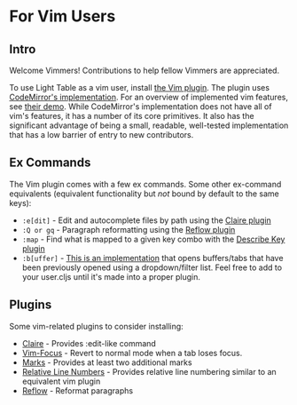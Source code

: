 # For Vim Users

## Intro

Welcome Vimmers! Contributions to help fellow Vimmers are appreciated.

To use Light Table as a vim user, install [the Vim plugin](https://github.com/LightTable/Vim). The plugin uses [CodeMirror's implementation](https://github.com/codemirror/CodeMirror/blob/master/keymap/vim.js). For an overview of implemented vim features, see [their demo](http://codemirror.net/demo/vim.html). While CodeMirror's implementation does not have all of vim's features, it has a number of its core primitives. It also has the significant advantage of being a small, readable, well-tested implementation that has a low barrier of entry to new contributors.

## Ex Commands

The Vim plugin comes with a few ex commands. Some other ex-command equivalents (equivalent functionality but _not_ bound by default to the same keys):

* `:e[dit]` - Edit and autocomplete files by path using the [Claire plugin](https://github.com/joshuafcole/Claire)
* `:Q or gq` -  Paragraph reformatting using the [Reflow plugin](https://github.com/rschroll/reflow)
* `:map` - Find what is mapped to a given key combo with the [Describe Key plugin](https://github.com/Frozenlock/describe-key)
* `:b[uffer]` - [This is an implementation](https://github.com/cldwalker/ltfiles/blob/43b254e92a7574b8000b5e1f98b0dc44a2d37436/src/lt/plugins/user/tab.cljs#L46-L74) that opens buffers/tabs that have been previously opened using a dropdown/filter list. Feel free to add to your user.cljs until it's made into a proper plugin.

## Plugins

Some vim-related plugins to consider installing:

* [Claire](https://github.com/joshuafcole/Claire) - Provides :edit-like command
* [Vim-Focus](https://github.com/mmower/vim-focus) - Revert to normal mode when a tab loses focus.
* [Marks](https://github.com/bfabry/marks) - Provides at least two additional marks
* [Relative Line Numbers](https://github.com/davecoates/lt-relativelinenumbers) - Provides relative line numbering similar to an equivalent vim plugin
* [Reflow](https://github.com/rschroll/reflow) - Reformat paragraphs
